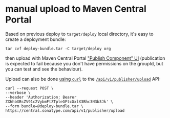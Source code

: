 # manual upload to Maven Central Portal

Based on previous deploy to `target/deploy` local directory, it's easy to create a deployment bundle:

    tar cvf deploy-bundle.tar -C target/deploy org

then upload with Maven Central Portal ["Publish Component" UI](https://central.sonatype.org/publish/publish-portal-upload/) (publication is expected to fail because you don't have permissions on the groupId, but you can test and see the behaviour).

Upload can also be done [using `curl`](https://central.sonatype.org/publish/publish-portal-api/#uploading-a-deployment-bundle) to the [`/api/v1/publisher/upload`](https://central.sonatype.com/api-doc) API:

    curl --request POST \
    --verbose \
    --header 'Authorization: Bearer ZXhhbXBsZV91c2VybmFtZTpleGFtcGxlX3Bhc3N3b3Jk' \
    --form bundle=@deploy-bundle.tar \
    https://central.sonatype.com/api/v1/publisher/upload
